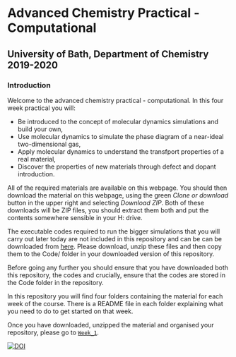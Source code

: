 # Advanced Chemistry Practical - Computational
## University of Bath, Department of Chemistry 2019-2020
### Introduction

Welcome to the advanced chemistry practical - computational. In this four week practical you will:

- Be introduced to the concept of molecular dynamics simulations and build your own,
- Use molecular dynamics to simulate the phase diagram of a near-ideal two-dimensional gas,
- Apply molecular dynamics to understand the transfport properties of a real material,
- Discover the properties of new materials through defect and dopant introduction.

All of the required materials are available on this webpage. You should then download the material on this webpage, using the green *Clone or download* button in the upper right and selecting *Download ZIP*. Both of these downloads will be ZIP files, you should extract them both and put the contents somewhere sensible in your H: drive.

The executable codes required to run the bigger simulations that you will carry out later today are not included in this repository and can be  can be downloaded from [here](https://people.bath.ac.uk/chsscp/teach/adv.bho/progs.zip). Please download, unzip these files and then copy them to the Code/ folder in your downloaded version of this repository. 

Before going any further you should ensure that you have downloaded both this repository, the codes and crucially, ensure that the codes are stored in the Code folder in the repository. 

In this repository you will find four folders containing the material for each week of the course. There is a README file in each folder explaining what you need to do to get started on that week.

Once you have downloaded, unzipped the material and organised your repository, please go to [`Week_1`](https://github.com/symmy596/Advanced_Practical_Chemistry_Teaching/tree/master/Week_1).  

[![DOI](https://zenodo.org/badge/DOI/10.5281/zenodo.1475176.svg)](https://doi.org/10.5281/zenodo.1475176)
